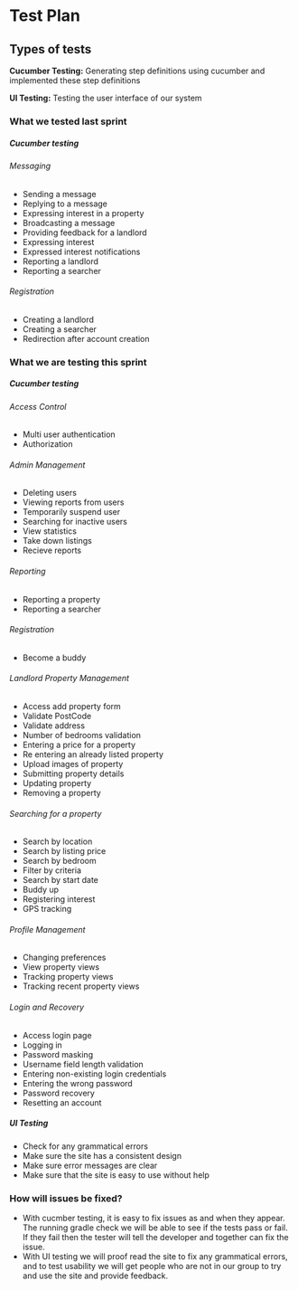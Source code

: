 # Test Plan

## Types of tests

<strong>Cucumber Testing:</strong> Generating step definitions using cucumber and implemented these step definitions
	
<strong>UI Testing:</strong> Testing the user interface of our system

### What we tested last sprint 

##### Cucumber testing

###### Messaging
* Sending a message
* Replying to a message
* Expressing interest in a property
* Broadcasting a message
* Providing feedback for a landlord
* Expressing interest
* Expressed interest notifications
* Reporting a landlord
* Reporting a searcher

###### Registration
* Creating a landlord
* Creating a searcher
* Redirection after account creation


### What we are testing this sprint

##### Cucumber testing
	
###### Access Control
* Multi user authentication
* Authorization

###### Admin Management
* Deleting users
* Viewing reports from users
* Temporarily suspend user
* Searching for inactive users
* View statistics
* Take down listings
* Recieve reports

###### Reporting
* Reporting a property
* Reporting a searcher

###### Registration
* Become a buddy

###### Landlord Property Management
* Access add property form
* Validate PostCode
* Validate address
* Number of bedrooms validation
* Entering a price for a property
* Re entering an already listed property
* Upload images of property
* Submitting property details
* Updating property
* Removing a property

###### Searching for a property
* Search by location
* Search by listing price
* Search by bedroom
* Filter by criteria 
* Search by start date
* Buddy up
* Registering interest
* GPS tracking

###### Profile Management
* Changing preferences
* View property views
* Tracking property views
* Tracking recent property views

###### Login and Recovery
* Access login page
* Logging in
* Password masking 
* Username field length validation
* Entering non-existing login credentials
* Entering the wrong password
* Password recovery
* Resetting an account


##### UI Testing
* Check for any grammatical errors
* Make sure the site has a consistent design
* Make sure error messages are clear
* Make sure that the site is easy to use without help

### How will issues be fixed?
* With cucmber testing, it is easy to fix issues as and when they appear. The running gradle check we will be able to see if the tests pass or fail. If they fail then the tester will tell the developer and together can fix the issue.
* With UI testing we will proof read the site to fix any grammatical errors, and to test usability we will get people who are not in our group to try and use the site and provide feedback.
















